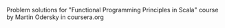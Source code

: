 
Problem solutions for "Functional Programming Principles in Scala" course by
Martin Odersky in coursera.org
